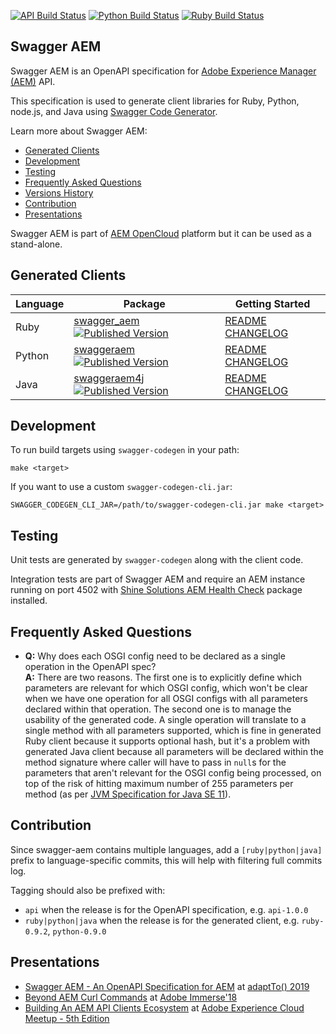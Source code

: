 [![API Build Status](https://github.com/shinesolutions/swagger-aem/actions/workflows/api-ci-workflow.yaml/badge.svg)](https://github.com/shinesolutions/swagger-aem/actions/workflows/api-ci-workflow.yaml)
[![Python Build Status](https://github.com/shinesolutions/swagger-aem/actions/workflows/python-ci-workflow.yaml/badge.svg)](https://github.com/shinesolutions/swagger-aem/actions/workflows/python-ci-workflow.yaml)
[![Ruby Build Status](https://github.com/shinesolutions/swagger-aem/actions/workflows/ruby-ci-workflow.yaml/badge.svg)](https://github.com/shinesolutions/swagger-aem/actions/workflows/ruby-ci-workflow.yaml)

Swagger AEM
-----------

Swagger AEM is an OpenAPI specification for [Adobe Experience Manager (AEM)](http://www.adobe.com/au/marketing-cloud/enterprise-content-management.html) API.

This specification is used to generate client libraries for Ruby, Python, node.js, and Java using [Swagger Code Generator](https://github.com/swagger-api/swagger-codegen).

Learn more about Swagger AEM:

* [Generated Clients](https://github.com/shinesolutions/swagger-aem#generated-clients)
* [Development](https://github.com/shinesolutions/swagger-aem#development)
* [Testing](https://github.com/shinesolutions/swagger-aem#testing)
* [Frequently Asked Questions](https://github.com/shinesolutions/swagger-aem#frequently-asked-questions)
* [Versions History](https://github.com/shinesolutions/swagger-aem/blob/master/docs/versions.md)
* [Contribution](https://github.com/shinesolutions/swagger-aem#contribution)
* [Presentations](https://github.com/shinesolutions/swagger-aem/#presentations)

Swagger AEM is part of [AEM OpenCloud](https://aemopencloud.io) platform but it can be used as a stand-alone.

Generated Clients
-----------------

| Language   | Package                                                                                                                                                                                                                                                                 | Getting Started                                                                                                                                                                         |
|------------|-------------------------------------------------------------------------------------------------------------------------------------------------------------------------------------------------------------------------------------------------------------------------|-----------------------------------------------------------------------------------------------------------------------------------------------------------------------------------------|
| Ruby       | [swagger_aem](https://rubygems.org/gems/swagger_aem) [![Published Version](https://badge.fury.io/rb/swagger_aem.svg)](https://rubygems.org/gems/swagger_aem)                                                                                                            | [README](https://github.com/shinesolutions/swagger-aem/blob/master/ruby/README.md) [CHANGELOG](https://github.com/shinesolutions/swagger-aem/blob/master/ruby/CHANGELOG.md)             |
| Python     | [swaggeraem](https://pypi.python.org/pypi/swaggeraem) [![Published Version](https://badge.fury.io/py/swaggeraem.svg)](https://pypi.python.org/pypi/swaggeraem)                                                                                                          | [README](https://github.com/shinesolutions/swagger-aem/blob/master/python/README.md) [CHANGELOG](https://github.com/shinesolutions/swagger-aem/blob/master/python/CHANGELOG.md)         |
| Java       | [swaggeraem4j](http://mvnrepository.com/artifact/com.shinesolutions/swaggeraem4j) [![Published Version](https://maven-badges.herokuapp.com/maven-central/com.shinesolutions/swaggeraem4j/badge.svg)](http://mvnrepository.com/artifact/com.shinesolutions/swaggeraem4j) | [README](https://github.com/shinesolutions/swagger-aem/blob/master/java/README.md) [CHANGELOG](https://github.com/shinesolutions/swagger-aem/blob/master/java/CHANGELOG.md)             |


Development
-----------

To run build targets using `swagger-codegen` in your path:

    make <target>

If you want to use a custom `swagger-codegen-cli.jar`:

    SWAGGER_CODEGEN_CLI_JAR=/path/to/swagger-codegen-cli.jar make <target>

Testing
-------

Unit tests are generated by `swagger-codegen` along with the client code.

Integration tests are part of Swagger AEM and require an AEM instance running on port 4502 with [Shine Solutions AEM Health Check](https://github.com/shinesolutions/aem-healthcheck) package installed.

Frequently Asked Questions
--------------------------

* __Q:__ Why does each OSGI config need to be declared as a single operation in the OpenAPI spec?<br/>
  __A:__ There are two reasons. The first one is to explicitly define which parameters are relevant for which OSGI config, which won't be clear when we have one operation for all OSGI configs with all parameters declared within that operation. The second one is to manage the usability of the generated code. A single operation will translate to a single method with all parameters supported, which is fine in generated Ruby client because it supports optional hash, but it's a problem with generated Java client because all parameters will be declared within the method signature where caller will have to pass in `null`s for the parameters that aren't relevant for the OSGI config being processed, on top of the risk of hitting maximum number of 255 parameters per method (as per [JVM Specification for Java SE 11](https://docs.oracle.com/javase/specs/jvms/se11/html/jvms-4.html#jvms-4.11)).


Contribution
------------

Since swagger-aem contains multiple languages, add a `[ruby|python|java]` prefix to language-specific commits, this will help with filtering full commits log.

Tagging should also be prefixed with:

* `api` when the release is for the OpenAPI specification, e.g. `api-1.0.0`
* `ruby|python|java` when the release is for the generated client, e.g. `ruby-0.9.2`, `python-0.9.0`

Presentations
-------------

* [Swagger AEM - An OpenAPI Specification for AEM](https://www.slideshare.net/cliffano/swagger-aem-an-openapi-specification-for-aem) at [adaptTo() 2019](https://adapt.to/2019/en.html)
* [Beyond AEM Curl Commands](https://www.slideshare.net/cliffano/beyond-aem-curl-commands) at [Adobe Immerse'18](https://immerse18.adobe-devs.adobeevents.com/)
* [Building An AEM API Clients Ecosystem](https://www.slideshare.net/cliffano/building-an-aem-api-clients-ecosystem/) at [Adobe Experience Cloud Meetup - 5th Edition](https://www.meetup.com/Melbourne-Adobe-Experience-Cloud/events/249851899/)
